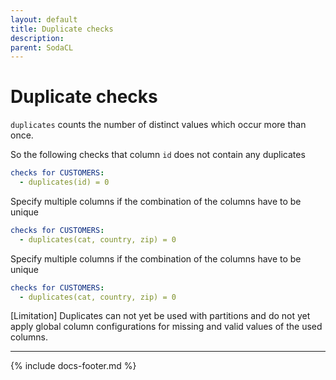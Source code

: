 ```yaml
---
layout: default
title: Duplicate checks
description: 
parent: SodaCL
---
```


# Duplicate checks

`duplicates` counts the number of distinct values which occur more than once.

So the following checks that column `id` does not contain any duplicates
```yaml
checks for CUSTOMERS:
  - duplicates(id) = 0
```

Specify multiple columns if the combination of the columns have to be unique
```yaml
checks for CUSTOMERS:
  - duplicates(cat, country, zip) = 0
```

Specify multiple columns if the combination of the columns have to be unique
```yaml
checks for CUSTOMERS:
  - duplicates(cat, country, zip) = 0
```

[Limitation] Duplicates can not yet be used with partitions and do not yet apply global column configurations for missing and valid values of the used columns.

---
{% include docs-footer.md %}